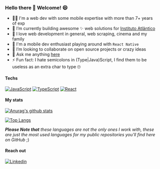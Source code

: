 ### Hello there 👋 Welcome! 😄

- 👨‍💻 I'm a web dev with some mobile expertise with more than 7+ years of exp
- 💼 I’m currently building awesome ✨ web solutions for [Instituto Atlântico](http://atlantico.com.br/)
- 🤩 I love web development in general, web scraping, cinema and my family
- 📲 I'm a mobile dev enthusiast playing around with `React Native`
- 🤔 I’m looking to collaborate on open source projects or crazy ideas
- 💬 Ask me anything [here](https://github.com/andersonmadeira/andersonmadeira/issues)
- ⚡ Fun fact: I hate semicolons in (Type|Java)Script, I find them to be useless as an extra char to type 🙄

#### Techs 

[![JavaScript](https://img.shields.io/badge/-JavaScript-yellow?style=flat-square&logo=javascript)](https://github.com/adamalston?tab=repositories&q=&type=&language=javascript)
[![TypeScript](https://img.shields.io/badge/-TypeScript-blue?style=flat-square&logo=typescript)](https://github.com/adamalston?tab=repositories&q=&type=&language=javascript)
[![React](https://img.shields.io/badge/-React-black?style=flat-square&logo=react)](https://github.com/andersonmadeira?tab=repositories&q=react)

#### My stats

[![Anurag's github stats](https://github-readme-stats.vercel.app/api?username=andersonmadeira&show_icons=true&theme=buefy)](https://github.com/anuraghazra/github-readme-stats)

[![Top Langs](https://github-readme-stats.vercel.app/api/top-langs/?username=andersonmadeira&layout=compact)](https://github.com/anuraghazra/github-readme-stats)

_**Please Note that**_ *these languages are not the only ones I work with, these are just the most used languages for my public repositories you'll find here on GitHub* ;)

#### Reach out

[![Linkedin](https://img.shields.io/badge/linked-in-369?style=flat-square&logo=linkedin&logoColor=white&color=blue)](https://www.linkedin.com/in/andersonmadeiracs/)
